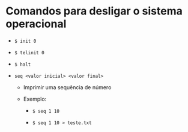 # Comandos para desligar o sistema operacional

* `$ init 0`

* `$ telinit 0`

* `$ halt`

* `seq <valor inicial> <valor final>`

  * Imprimir uma sequência de número

  * Exemplo: 
  
    * `$ seq 1 10`

    * `$ seq 1 10 > teste.txt`